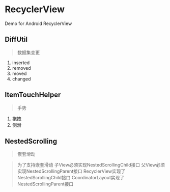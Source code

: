 # RecyclerView
Demo for Android RecyclerView

## DiffUtil
> 数据集变更

1. inserted
2. removed
3. moved
4. changed

## ItemTouchHelper
> 手势

1. 拖拽
2. 侧滑

## NestedScrolling
> 嵌套滑动

> 为了支持嵌套滑动
> 子View必须实现NestedScrollingChild接口
> 父View必须实现NestedScrollingParent接口
> RecyclerView实现了NestedScrollingChild接口
> CoordinatorLayout实现了NestedScrollingParent接口
